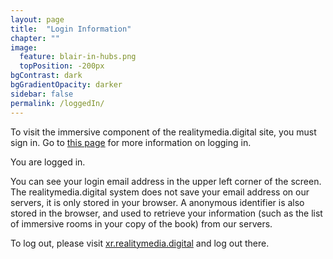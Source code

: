 ```yaml
---
layout: page
title:  "Login Information"
chapter: ""
image:
  feature: blair-in-hubs.png
  topPosition: -200px
bgContrast: dark
bgGradientOpacity: darker
sidebar: false
permalink: /loggedIn/
---
```


<p class="not-logged-in">To visit the immersive component of the realitymedia.digital site, you must sign in. Go to <a class="exlink" href="/notLoggedIn">this page</a> for more information on logging in.</p>

<p class="logged-in">You are logged in.</p>
<p class="logged-in">You can see your login email address in the upper left corner of the screen. The realitymedia.digital system does not save your email address on our servers, it is only stored in your browser. A anonymous identifier is also stored in the browser, and used to retrieve your information (such as the list of immersive rooms in your copy of the book) from our servers.</p>
<p class="logged-in">To log out, please visit <a class="exlink" href="https://xr.realitymedia.digital">xr.realitymedia.digital</a> and log out there.</p>

